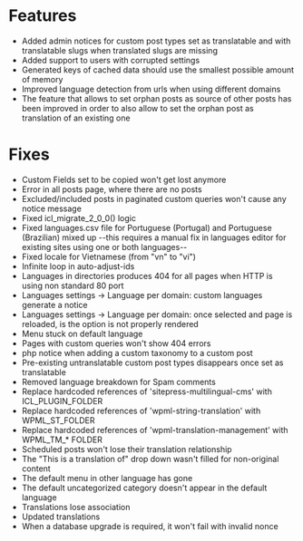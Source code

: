 # Features
* Added admin notices for custom post types set as translatable and with translatable slugs when translated slugs are missing
* Added support to users with corrupted settings
* Generated keys of cached data should use the smallest possible amount of memory
* Improved language detection from urls when using different domains
* The feature that allows to set orphan posts as source of other posts has been improved in order to also allow to set the orphan post as translation of an existing one

# Fixes
* Custom Fields set to be copied won't get lost anymore
* Error in all posts page, where there are no posts
* Excluded/included posts in paginated custom queries won't cause any notice message
* Fixed icl_migrate_2_0_0() logic
* Fixed languages.csv file for Portuguese (Portugal) and Portuguese (Brazilian) mixed up --this requires a manual fix in languages editor for existing sites using one or both languages--
* Fixed locale for Vietnamese (from "vn" to "vi")
* Infinite loop in auto-adjust-ids
* Languages in directories produces 404 for all pages when HTTP is using non standard 80 port
* Languages settings -> Language per domain: custom languages generate a notice
* Languages settings -> Language per domain: once selected and page is reloaded, is the option is not properly rendered
* Menu stuck on default language
* Pages with custom queries won't show 404 errors
* php notice when adding a custom taxonomy to a custom post
* Pre-existing untranslatable custom post types disappears once set as translatable
* Removed language breakdown for Spam comments
* Replace hardcoded references of 'sitepress-multilingual-cms' with ICL_PLUGIN_FOLDER
* Replace hardcoded references of 'wpml-string-translation' with WPML_ST_FOLDER
* Replace hardcoded references of 'wpml-translation-management' with WPML_TM_* FOLDER
* Scheduled posts won't lose their translation relationship
* The "This is a translation of" drop down wasn't filled for non-original content
* The default menu in other language has gone
* The default uncategorized category doesn't appear in the default language
* Translations lose association
* Updated translations
* When a database upgrade is required, it won't fail with invalid nonce